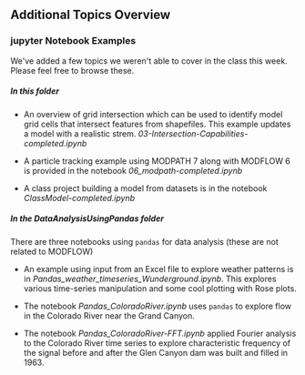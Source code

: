Additional Topics Overview
-----------------------------------------------

### jupyter Notebook Examples

We've added a few topics we weren't able to cover in the class this week. Please feel free to browse these.

##### ***In this folder***

+ An overview of grid intersection which can be used to identify model grid cells that intersect features from shapefiles. This example updates a model with a realistic strem.  *03-Intersection-Capabilities-completed.ipynb* 

+ A particle tracking example using MODPATH 7 along with MODFLOW 6 is provided in the notebook *06_modpath-completed.ipynb*

+ A class project building a model from datasets is in the notebook *ClassModel-completed.ipynb*

##### ***In the DataAnalysisUsingPandas folder***
There are three notebooks using `pandas` for data analysis (these are not related to MODFLOW)

+ An example using input from an Excel file to explore weather patterns is in *Pandas\_weather\_timeseries\_Wunderground.ipynb*. This explores various time-series manipulation and some cool plotting with Rose plots.

+ The notebook *Pandas\_ColoradoRiver.ipynb* uses `pandas` to explore flow in the Colorado River near the Grand Canyon. 

+ The notebook *Pandas_ColoradoRiver-FFT.ipynb* applied Fourier analysis to the Colorado River time series to explore characteristic frequency of the signal before and after the Glen Canyon dam was built and filled in 1963.
